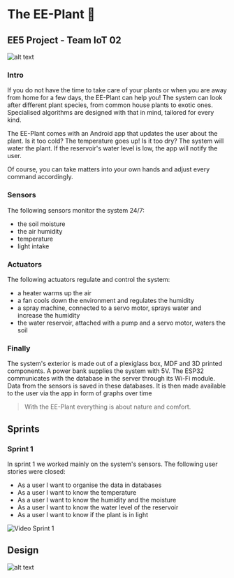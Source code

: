 # The EE-Plant 🌱
## EE5 Project - Team IoT 02
![alt text](https://gitlab.groept.be/ee5/a21iot02/-/raw/main/Other/logo.png)

### Intro
If you do not have the time to take care of your plants or when you are away from home for a few days, the EE-Plant can help you! The system can look after different plant species, from common house plants to exotic ones. Specialised algorithms are designed with that in mind, tailored for every kind. 

The EE-Plant comes with an Android app that updates the user about the plant. Is it too cold? The temperature goes up! Is it too dry? The system will water the plant. If the reservoir's water level is low, the app will notify the user.

Of course, you can take matters into your own hands and adjust every command accordingly.

### Sensors
The following sensors monitor the system 24/7:

- the soil moisture
- the air humidity
- temperature
- light intake

### Actuators
The following actuators regulate and control the system:

- a heater warms up the air
- a fan cools down the environment and regulates the humidity
- a spray machine, connected to a servo motor, sprays water and increase the humidity
- the water reservoir, attached with a pump and a servo motor, waters the soil

### Finally
The system's exterior is made out of a plexiglass box, MDF and 3D printed components. A power bank supplies the system with 5V. The ESP32 communicates with the database in the server through its Wi-Fi module. Data from the sensors is saved in these databases. It is then made available to the user via the app in form of graphs over time

> With the EE-Plant everything is about nature and comfort.


## Sprints

### Sprint 1
In sprint 1 we worked mainly on the system's sensors.
The following user stories were closed:

- As a user I want to organise the data in databases
- As a user I want to know the temperature
- As a user I want to know the humidity and the moisture
- As a user I want to know the water level of the reservoir
- As a user I want to know if the plant is in light

![Video Sprint 1](https://kuleuven.mediaspace.kaltura.com/media/EE5+Team+IoT+2+-+Sprint+1/1_wgv9ouep)

## Design
![alt text](https://gitlab.groept.be/ee5/a21iot02/-/raw/main/Other/design.jpg)


